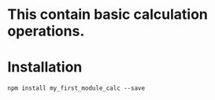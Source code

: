 # This contain basic calculation operations.
# Installation
```
npm install my_first_module_calc --save
```
